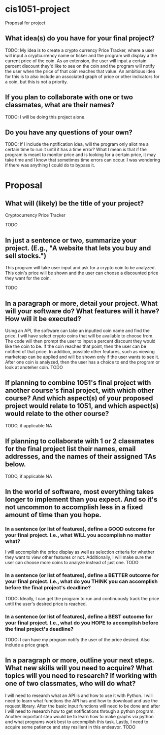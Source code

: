 # cis1051-project
Proposal for project

## What idea(s) do you have for your final project?

TODO:
My idea is to create a crypto currency Price Tracker, where a user will input a cryptcurrency name or ticker and the program will display a the current price of the coin. As an extension, the user will input a certain percent discount they'd like to see on the coin and the program will notify the user when the price of that coin reaches that value. An ambitious idea for this is to also include an associated graph of price or other indicators for a coin, but this is not a priority.

## If you plan to collaborate with one or two classmates, what are their names?

TODO:
I will be doing this project alone.

## Do you have any questions of your own?

TODO:
If I include the nptification idea, will the program only allot me a certain time to run it until it has a time error? What I mean is that if the program is meant to monitor price and is looking for a certain price, it may take time and I know that sometimes time errors can occur. I was wondering if there was anything I could do to bypass it.

# Proposal

## What will (likely) be the title of your project?

Cryptocurrency Price Tracker

TODO

## In just a sentence or two, summarize your project. (E.g., "A website that lets you buy and sell stocks.")

This program will take user input and ask for a crypto coin to be analyzed. This coin's price will be shown and the user can choose a discounted price they want for the coin.

TODO

## In a paragraph or more, detail your project. What will your software do? What features will it have? How will it be executed?

Using an API, the software can take an inputted coin name and find the price. I will have select crypto coins that will be available to choose from. The code will then prompt the user to input a percent discount they would like the coin to be. If the coin reaches that point, then the user can be notified of that price. In addition, possible other features, such as viewing marketcap can be applied and will be shown only if the user wants to see it. After one coin is analyzed, then the user has a choice to end the program or look at anoteher coin.
TODO

## If planning to combine 1051's final project with another course's final project, with which other course? And which aspect(s) of your proposed project would relate to 1051, and which aspect(s) would relate to the other course?

TODO, if applicable NA

## If planning to collaborate with 1 or 2 classmates for the final project list their names, email addresses, and the names of their assigned TAs below.

TODO, if applicable NA

## In the world of software, most everything takes longer to implement than you expect. And so it's not uncommon to accomplish less in a fixed amount of time than you hope.

### In a sentence (or list of features), define a GOOD outcome for your final project. I.e., what WILL you accomplish no matter what?

I will accomplish the price display as well as selection criteria for whether they want to view other features or not. Additionally, I will make sure the user can choose more coins to analyze instead of just one.
TODO

### In a sentence (or list of features), define a BETTER outcome for your final project. I.e., what do you THINK you can accomplish before the final project's deadline?

TODO: Ideally, I can get the program to run and continuously track the price until the user's desired price is reached.

### In a sentence (or list of features), define a BEST outcome for your final project. I.e., what do you HOPE to accomplish before the final project's deadline?

TODO: I can have my program notify the user of the price desired. Also include a price graph.

## In a paragraph or more, outline your next steps. What new skills will you need to acquire? What topics will you need to research? If working with one of two classmates, who will do what?

I will need to research what an API is and how to use it with Python. I will need to learn what functions the API has and how to download and use the request library. After the basic input functions will need to be done and after I will need to research how to get notifications through a python program. Another important step would be to learn how to make graphs via python and what programs work best to accomplish this task.  Lastly, I need to acquire some patience and stay resilient in this endeavor.
TODO
